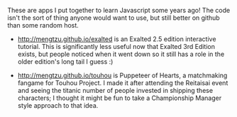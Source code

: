 These are apps I put together to learn Javascript some years ago!  The code isn't the sort of thing anyone would want to use, but still better on github than some random host.

- http://mengtzu.github.io/exalted is an Exalted 2.5 edition interactive tutorial.  This is significantly less useful now that Exalted 3rd Edition exists, but people noticed when it went down so it still has a role in the older edition's long tail I guess :)

- http://mengtzu.github.io/touhou is Puppeteer of Hearts, a matchmaking fangame for Touhou Project.  I made it after attending the Reitaisai event and seeing the titanic number of people invested in shipping these characters; I thought it might be fun to take a Championship Manager style approach to that idea.